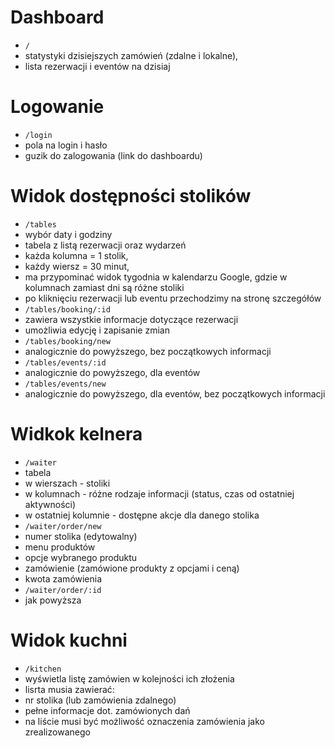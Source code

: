 # Dashboard

- `/`
 - statystyki dzisiejszych zamówień (zdalne i lokalne),
 - lista rezerwacji i eventów na dzisiaj

# Logowanie

- `/login`
 - pola na login i hasło
 - guzik do zalogowania (link do dashboardu)

# Widok dostępności stolików

- `/tables`
 - wybór daty i godziny
 - tabela z listą rezerwacji oraz wydarzeń
  - każda kolumna = 1 stolik,
  - każdy wiersz = 30 minut,
  - ma przypominać widok tygodnia w kalendarzu Google, gdzie w kolumnach zamiast dni są różne stoliki
  - po kliknięciu rezerwacji lub eventu przechodzimy na stronę szczegółów
- `/tables/booking/:id`
 - zawiera wszystkie informacje dotyczące rezerwacji
 - umożliwia edycję i zapisanie zmian
- `/tables/booking/new`
 - analogicznie do powyższego, bez początkowych informacji
- `/tables/events/:id`
 - analogicznie do powyższego, dla eventów
- `/tables/events/new`
 - analogicznie do powyższego, dla eventów, bez początkowych informacji

# Widkok kelnera

- `/waiter`
 - tabela
  - w wierszach - stoliki
  - w kolumnach - różne rodzaje informacji (status, czas od ostatniej aktywności)
  - w ostatniej kolumnie - dostępne akcje dla danego stolika
- `/waiter/order/new`
 - numer stolika (edytowalny)
 - menu produktów
 - opcje wybranego produktu
 - zamówienie (zamówione produkty z opcjami i ceną)
 - kwota zamówienia
- `/waiter/order/:id`
 - jak powyższa

# Widok kuchni

- `/kitchen`
 - wyświetla listę zamówien w kolejności ich złożenia
 - lisrta musia zawierać:
  - nr stolika (lub zamówienia zdalnego)
  - pełne informacje dot. zamówionych dań
- na liście musi być możliwość oznaczenia zamówienia jako zrealizowanego